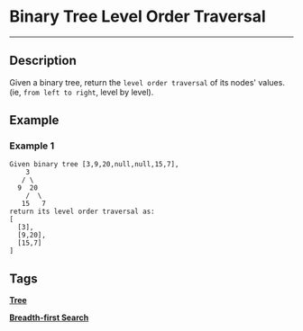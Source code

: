 # Binary Tree Level Order Traversal
-----
## Description
Given a binary tree, return the ```level order traversal``` of its nodes' values. (ie, ```from left to right```, level by level).

## Example
### Example 1
```
Given binary tree [3,9,20,null,null,15,7],
    3
   / \
  9  20
    /  \
   15   7
return its level order traversal as:
[
  [3],
  [9,20],
  [15,7]
]
```

## Tags
**[Tree](https://leetcode.com/tag/tree)**

**[Breadth-first Search](https://leetcode.com/tag/breadth-first-search)**
